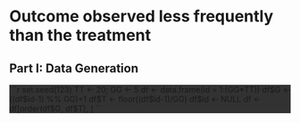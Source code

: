 # Outcome observed less frequently than the treatment

## Part I: Data Generation 

<div style="background-color: rgb(50, 50, 50);">
```r
set.seed(123)
TT <- 20; GG <- 5
df <- data.frame(id = 1:(GG*TT))
df$G <- ((df$id-1) %% GG)+1
df$T <- floor((df$id-1)/GG)
df$id <- NULL
df <- df[order(df$G, df$T), ]
```
</div>
